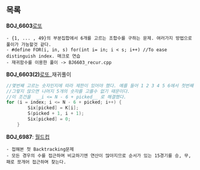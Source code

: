 목록
-----

**BOJ_6603**[로또](https://www.acmicpc.net/problem/6603)
```
- {1, ... , 49}의 부분집합에서 6개를 고르는 조합수를 구하는 문제. 여러가지 방법으로 풀이가 가능할것 같다.
- #define FOR(i, in, s) for(int i= in; i < s; i++) //To ease distinguish index. 매크로 연습
- 재귀함수를 이용한 풀이 -> BJ6603_recur.cpp
```

**BOJ_6603(2)**[로또](https://www.acmicpc.net/problem/6603)_재귀풀이
```c
//몇번째 고르는 숫자인지에 따라 제한이 있어야 했다. 예를 들어 1 2 3 4 5 6에서 첫번째 고르는 숫자는 1밖에 안된다.
//그렇지 않으면 나머지 5개의 숫자를 고를수 없기 때문이다. 
//이 조건을  __i <= N - 6 + picked__ 로 해결했다.
for (i = index; i <= N - 6 + picked; i++) { 
		Six[picked] = K[i];
		S(picked + 1, i + 1);
		Six[picked] = 0;
	}

```


**BOJ_6987**: [월드컵](https://www.acmicpc.net/problem/6987)
```
- 접해본 첫 Backtracking문제
- 모든 경우의 수를 접근하며 비교하기엔 연산이 많아지므로 순서가 있는 15경기를 승, 무, 패로 쪼개어 접근하며 찾는다.
```



